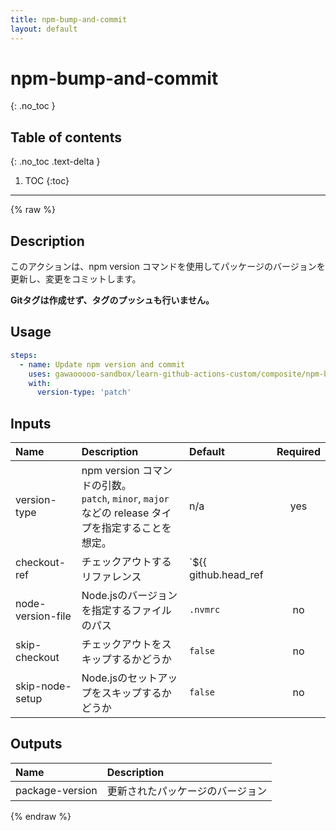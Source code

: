 ```yaml
---
title: npm-bump-and-commit
layout: default
---
```


# npm-bump-and-commit
{: .no_toc }

## Table of contents
{: .no_toc .text-delta }

1. TOC
{:toc}

---

{% raw %}

<!-- actdocs start -->

## Description

このアクションは、npm version コマンドを使用してパッケージのバージョンを更新し、変更をコミットします。

**Gitタグは作成せず、タグのプッシュも行いません。**

## Usage

```yaml
steps:
  - name: Update npm version and commit
    uses: gawaooooo-sandbox/learn-github-actions-custom/composite/npm-bump-and-commit@v0 # This is the version of the action
    with:
      version-type: 'patch'
```

## Inputs

| Name | Description | Default | Required |
| :--- | :---------- | :------ | :------: |
| version-type | npm version コマンドの引数。<br>`patch`, `minor`, `major` などの release タイプを指定することを想定。 | n/a | yes |
| checkout-ref | チェックアウトするリファレンス | `${{ github.head_ref || github.ref }}` | no |
| node-version-file | Node.jsのバージョンを指定するファイルのパス | `.nvmrc` | no |
| skip-checkout | チェックアウトをスキップするかどうか | `false` | no |
| skip-node-setup | Node.jsのセットアップをスキップするかどうか | `false` | no |

## Outputs

| Name | Description |
| :--- | :---------- |
| package-version | 更新されたパッケージのバージョン |

<!-- actdocs end -->

{% endraw %}
